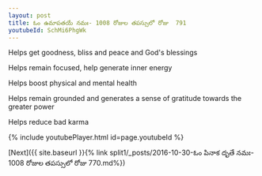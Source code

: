 ```yaml
---
layout: post
title: ఓం ఉమాపతయే నమః- 1008 రోజుల తపస్సులో రోజు  791
youtubeId: SchMi6PhgWk
---
```

 
 
Helps get goodness, bliss and peace and God's blessings
 
Helps remain focused, help generate inner energy 
 
Helps boost physical and mental health 
 
Helps remain grounded and generates a sense of gratitude towards the greater power 
 
Helps reduce bad karma
 
 
 
 


{% include youtubePlayer.html id=page.youtubeId %}
 
[Next]({{ site.baseurl }}{% link  split1/_posts/2016-10-30-ఓం పినాక దృతే నమః- 1008 రోజుల తపస్సులో రోజు  770.md%})
 
